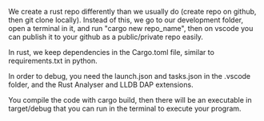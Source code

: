 We create a rust repo differently than we usually do (create repo on github, then git clone locally).
Instead of this, we go to our development folder, open a terminal in it, and run "cargo new repo_name", then on vscode you can publish it to your github as a public/private repo easily.

In rust, we keep dependencies in the Cargo.toml file, similar to requirements.txt in python.

In order to debug, you need the launch.json and tasks.json in the .vscode folder, and the Rust Analyser and LLDB DAP extensions.

You compile the code with cargo build, then there will be an executable in target/debug that you can run in the terminal to execute your program.

